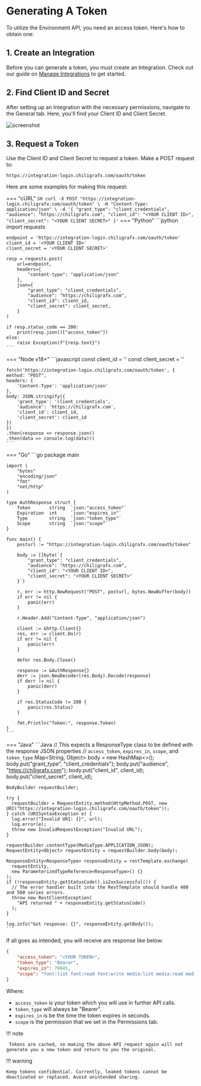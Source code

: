 # Generating A Token

To utilize the Environment API, you need an access token. Here's how to obtain one:

## 1. Create an Integration

Before you can generate a token, you must create an Integration. Check out our guide on [Manage Integrations](../02-managing-integrations/) to get started. 

## 2. Find Client ID and Secret

After setting up an Integration with the necessary permissions, navigate to the General tab. Here, you'll find your Client ID and Client Secret.

![screenshot](integration5.png)	

## 3. Request a Token
Use the Client ID and Client Secret to request a token. Make a POST request to:

```
https://integration-login.chiligrafx.com/oauth/token
```

Here are some examples for making this request:

=== "cURL"
    ``` SH
    curl -X POST "https://integration-login.chiligrafx.com/oauth/token" \
     -H "Content-Type: application/json" \
     -d '{
         "grant_type": "client_credentials",
         "audience": "https://chiligrafx.com",
         "client_id": "<YOUR CLIENT ID>",
         "client_secret": "<YOUR CLIENT SECRET>"
     }'
    ```
=== "Python"
    ```python
    import requests

    endpoint = 'https://integration-login.chiligrafx.com/oauth/token'
    client_id = '<YOUR CLIENT ID>'
    client_secret = '<YOUR CLIENT SECRET>'

    resp = requests.post(
        url=endpoint,
        headers={
            "content-type": "application/json"
        },
        json={
            "grant_type": "client_credentials",
            "audience": "https://chiligrafx.com",
            "client_id": client_id,
            "client_secret": client_secret,
        }
    )

    if resp.status_code == 200:
        print(resp.json()["access_token"])
    else:
        raise Exception(f"{resp.text}")
    ```
=== "Node v18+"
    ```javascript
    const client_id = '<YOUR CLIENT ID>'
    const client_secret = '<YOUR CLIENT SECRET>'

    fetch('https://integration-login.chiligrafx.com/oauth/token', {
    method: "POST",
    headers: {
        'Content-Type': 'application/json'
    },
    body: JSON.stringify({
        'grant_type': 'client_credentials',
        'audience': 'https://chiligrafx.com',
        'client_id': client_id,
        'client_secret': client_id
    })
    })
    .then(response => response.json()
    .then(data => console.log(data)))
    ```
=== "Go"
    ```go
    package main

    import (
        "bytes"
        "encoding/json"
        "fmt"
        "net/http"
    )

    type AuthResponse struct {
        Token		string  `json:"access_token"`
        Expiration	int 	`json:"expires_in"`
        Type	    string  `json:"token_type"`
        Scope		string  `json:"scope"`
    }

    func main() {
        posturl := "https://integration-login.chiligrafx.com/oauth/token"

        body := []byte(`{
            "grant_type": "client_credentials",
            "audience": "https://chiligrafx.com",
            "client_id": "<YOUR CLIENT ID>",
            "client_secret": "<YOUR CLIENT SECRET>"
        }`)

        r, err := http.NewRequest("POST", posturl, bytes.NewBuffer(body))
        if err != nil {
            panic(err)
        }

        r.Header.Add("Content-Type", "application/json")

        client := &http.Client{}
        res, err := client.Do(r)
        if err != nil {
            panic(err)
        }

        defer res.Body.Close()

        response := &AuthResponse{}
        derr := json.NewDecoder(res.Body).Decode(response)
        if derr != nil {
            panic(derr)
        }

        if res.StatusCode != 200 {
            panic(res.Status)
        }

        fmt.Println("Token:", response.Token)
    }
    ```
=== "Java"
    ```Java
    // This expects a ResponseType class to be defined with the response JSON properties
    // `access_token`, `expires_in`, `scope`, and `token_type`
    Map<String, Object> body = new HashMap<>();
    body.put("grant_type", "client_credentials");
    body.put("audience", "https://chiligrafx.com");
    body.put("client_id", client_id);
    body.put("client_secret", client_id);

    BodyBuilder requestBuilder;

    try {
      requestBuilder = RequestEntity.method(HttpMethod.POST, new URI("https://integration-login.chiligrafx.com/oauth/token"));
    } catch (URISyntaxException e) {
      log.error("Invalid URI: {}", url);
      log.error(e);
      throw new InvalidRequestException("Invalid URL");
    }

    requestBuilder.contentType(MediaType.APPLICATION_JSON);
    RequestEntity<Object> requestEntity = requestBuilder.body(body);

    ResponseEntity<ResponseType> responseEntity = restTemplate.exchange(
      requestEntity,
      new ParameterizedTypeReference<ResponseType>() {}
    );
    if (!responseEntity.getStatusCode().is2xxSuccessful()) {
      // The error handler built into the RestTemplate should handle 400 and 500 series errors.
      throw new RestClientException(
        "API returned " + responseEntity.getStatusCode()
      );
    }

    log.info("Got response: {}", responseEntity.getBody());
    ```

If all goes as intended, you will receive are response like below:

```json
{
    "access_token": "<YOUR TOKEN>",
    "token_type": "Bearer",
    "expires_in": 79045,
    "scope": "font:list font:read font:write media:list media:read media:write myproject:list myproject:read myproject:write output:animated output:static template_collection:list template_collection:read template_collection:write template:list template:read template:write"
}
```

Where:
- `access_token` is your token which you will use in further API calls.
- `token_type` will always be "Bearer".
- `expires_in` is be the time the token expires in seconds.
- `scope` is the permission that we set in the Permissions tab.

!!! note 

     Tokens are cached, so making the above API request again will not generate you a new token and return to you the original.

!!! warning

    Keep tokens confidential. Currently, leaked tokens cannot be deactivated or replaced. Avoid unintended sharing.
